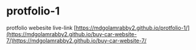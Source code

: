 # protfolio-1

protfolio webesite  live-link   [https://mdgolamrabby2.github.io/protfolio-1/](https://mdgolamrabby2.github.io/buy-car-website-7/)https://mdgolamrabby2.github.io/buy-car-website-7/
